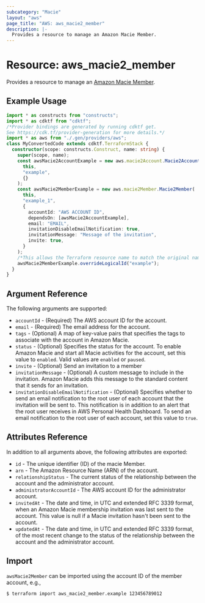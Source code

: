 ```yaml
---
subcategory: "Macie"
layout: "aws"
page_title: "AWS: aws_macie2_member"
description: |-
  Provides a resource to manage an Amazon Macie Member.
---
```


# Resource: aws_macie2_member

Provides a resource to manage an [Amazon Macie Member](https://docs.aws.amazon.com/macie/latest/APIReference/members-id.html).

## Example Usage

```typescript
import * as constructs from "constructs";
import * as cdktf from "cdktf";
/*Provider bindings are generated by running cdktf get.
See https://cdk.tf/provider-generation for more details.*/
import * as aws from "./.gen/providers/aws";
class MyConvertedCode extends cdktf.TerraformStack {
  constructor(scope: constructs.Construct, name: string) {
    super(scope, name);
    const awsMacie2AccountExample = new aws.macie2Account.Macie2Account(
      this,
      "example",
      {}
    );
    const awsMacie2MemberExample = new aws.macie2Member.Macie2Member(
      this,
      "example_1",
      {
        accountId: "AWS ACCOUNT ID",
        dependsOn: [awsMacie2AccountExample],
        email: "EMAIL",
        invitationDisableEmailNotification: true,
        invitationMessage: "Message of the invitation",
        invite: true,
      }
    );
    /*This allows the Terraform resource name to match the original name. You can remove the call if you don't need them to match.*/
    awsMacie2MemberExample.overrideLogicalId("example");
  }
}

```

## Argument Reference

The following arguments are supported:

* `accountId` - (Required) The AWS account ID for the account.
* `email` - (Required) The email address for the account.
* `tags` - (Optional) A map of key-value pairs that specifies the tags to associate with the account in Amazon Macie.
* `status` - (Optional) Specifies the status for the account. To enable Amazon Macie and start all Macie activities for the account, set this value to `enabled`. Valid values are `enabled` or `paused`.
* `invite` - (Optional) Send an invitation to a member
* `invitationMessage` - (Optional) A custom message to include in the invitation. Amazon Macie adds this message to the standard content that it sends for an invitation.
* `invitationDisableEmailNotification` - (Optional) Specifies whether to send an email notification to the root user of each account that the invitation will be sent to. This notification is in addition to an alert that the root user receives in AWS Personal Health Dashboard. To send an email notification to the root user of each account, set this value to `true`.

## Attributes Reference

In addition to all arguments above, the following attributes are exported:

* `id` - The unique identifier (ID) of the macie Member.
* `arn` - The Amazon Resource Name (ARN) of the account.
* `relationshipStatus` - The current status of the relationship between the account and the administrator account.
* `administratorAccountId` - The AWS account ID for the administrator account.
* `invitedAt` - The date and time, in UTC and extended RFC 3339 format, when an Amazon Macie membership invitation was last sent to the account. This value is null if a Macie invitation hasn't been sent to the account.
* `updatedAt` - The date and time, in UTC and extended RFC 3339 format, of the most recent change to the status of the relationship between the account and the administrator account.

## Import

`awsMacie2Member` can be imported using the account ID of the member account, e.g.,

```
$ terraform import aws_macie2_member.example 123456789012
```

<!-- cache-key: cdktf-0.17.0-pre.15 input-4ab29c58f93093d375003243039a502dc39468e6a8a9b2fe36e002e9de904ebf -->